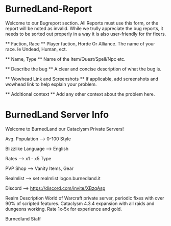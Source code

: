 # BurnedLand-Report
Welcome to our Bugreport section. 
All Reports must use this form, or the report will be noted as invalid. While we trully appreciate the bug reports, it needs to be sorted out properly in a way it is also user-friendly for thr fixers.

** Faction, Race **
Player faction, Horde Or Alliance. The name of your race. Ie Undead, Human, ect.

** Name, Type **
Name of the Item/Quest/Spell/Npc etc.

** Describe the bug **
A clear and concise description of what the bug is.

** Wowhead Link and Screenshots **
If applicable, add screenshots and wowhead link to help explain your problem.

** Additional context **
Add any other context about the problem here.

# BurnedLand Server Info

Welcome to BurnedLand our Cataclysm Private Servers!


Avg. Population -->  0-100 Style

Blizzlike Language  -->  English

Rates --> x1 - x5 Type

PVP Shop --> Vanity Items, Gear

Realmlist --> set realmlist logon.burnedland.it


Discord --> https://discord.com/invite/XBzqAsp


Realm Description
World of Warcraft private server, periodic fixes with over 90% of scripted features. Cataclysm 4.3.4 expansion with all raids and dungeons working. Rate 1x-5x for experience and gold.

Burnedland Staff
